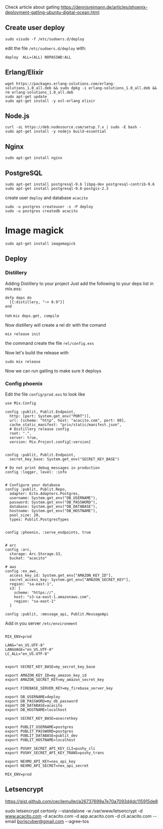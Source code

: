 Check article about gatling https://dennisreimann.de/articles/phoenix-deployment-gatling-ubuntu-digital-ocean.html


## Create user deploy

```
sudo visudo -f /etc/sudoers.d/deploy
```

edit the file `/etc/sudoers.d/deploy` with:

```
deploy  ALL=(ALL) NOPASSWD:ALL
```


## Erlang/Elixir

```
wget https://packages.erlang-solutions.com/erlang-solutions_1.0_all.deb && sudo dpkg -i erlang-solutions_1.0_all.deb && rm erlang-solutions_1.0_all.deb
sudo apt-get update
sudo apt-get install -y esl-erlang elixir
```

## Node.js

```
curl -sL https://deb.nodesource.com/setup_7.x | sudo -E bash -
sudo apt-get install -y nodejs build-essential
```

## Nginx

```
sudo apt-get install nginx
```


## PostgreSQL


```
sudo apt-get install postgresql-9.6 libpq-dev postgresql-contrib-9.6
sudo apt-get install postgresql-9.6-postgis-2.3
```

create user `deploy` and database `acacito`

```
sudo -u postgres createuser -s -P deploy
sudo -u postgres createdb acacito
```


# Image magick

```
sudo apt-get install imagemagick
```


## Deploy

### Distillery

Adding Distillery to your project
Just add the following to your deps list in mix.exs:

```
defp deps do
  [{:distillery, "~> 0.9"}]
end
```

run `mix deps.get, compile`

Now distillery will create a rel dir with the comand

`mix release init`

the command create the file `rel/config.exs`

Now let's build the release with

`sudo mix release`

Now we can run gatling to make sure it deploys


### Config phoenix

Edit the file `config/prod.exs` to look like

```
use Mix.Config

config :publit, Publit.Endpoint,
  http: [port: System.get_env("PORT")],
  url: [scheme: "http", host: "acacito.com", port: 80],
  cache_static_manifest: "priv/static/manifest.json",
  # Distillery release config
  root: ".",
  server: true,
  version: Mix.Project.config[:version]


config :publit, Publit.Endpoint,
  secret_key_base: System.get_env("SECRET_KEY_BASE")

# Do not print debug messages in production
config :logger, level: :info


# Configure your database
config :publit, Publit.Repo,
  adapter: Ecto.Adapters.Postgres,
  username: System.get_env("DB_USERNAME"),
  password: System.get_env("DB_PASSWORD"),
  database: System.get_env("DB_DATABASE"),
  hostname: System.get_env("DB_HOSTNAME"),
  pool_size: 20,
  types: Publit.PostgresTypes


config :phoenix, :serve_endpoints, true


# arc
config :arc,
  storage: Arc.Storage.S3,
  bucket: "acacito"

# aws
config :ex_aws,
  access_key_id: System.get_env["AMAZON_KEY_ID"],
  secret_access_key: System.get_env["AMAZON_SECRET_KEY"],
  region: "sa-east-1",
  s3: [
    scheme: "https://",
    host: "s3-sa-east-1.amazonaws.com",
    region: "sa-east-1"
  ]

config :publit, :message_api, Publit.MessageApi
```

Add in you server `/etc/environment`

```

MIX_ENV=prod

LANG="en_US.UTF-8"
LANGUAGE="en_US.UTF-8"
LC_ALL="en_US.UTF-8"


export SECRET_KEY_BASE=my_secret_key_base

export AMAZON_KEY_ID=my_amazon_key_id
export AMAZON_SECRET_KEY=my_amazon_secret_key

export FIREBASE_SERVER_KEY=my_firebase_server_key

export DB_USERNAME=deploy
export DB_PASSWORD=my_db_password
export DB_DATABASE=acacito
export DB_HOSTNAME=localhost

export SECRET_KEY_BASE=asecretkey

export PUBLIT_USERNAME=postgres
export PUBLIT_PASSWORD=postgres
export PUBLIT_DATABASE=publit_dev
export PUBLIT_HOSTNAME=localhost

export PUSHY_SECRET_API_KEY_CLI=pushy_cli
export PUSHY_SECRET_API_KEY_TRANS=pushy_trans

export NEXMO_API_KEY=nex_api_key
export NEXMO_API_SECRET=nex_api_secret

MIX_ENV=prod
```


## Letsencrypt

https://gist.github.com/cecilemuller/a26737699a7e70a7093d4dc115915de8

sudo letsencrypt certonly --standalone -w /var/www/letsencrypt -d www.acacito.com -d acacito.com -d app.acacito.com -d cli.acacito.com --email boriscyber@gmail.com --agree-tos
